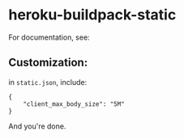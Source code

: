 # heroku-buildpack-static

For documentation, see: 

## Customization: 

in `static.json`, include: 
```
{
    "client_max_body_size": "5M"
}
```

And you're done. 
